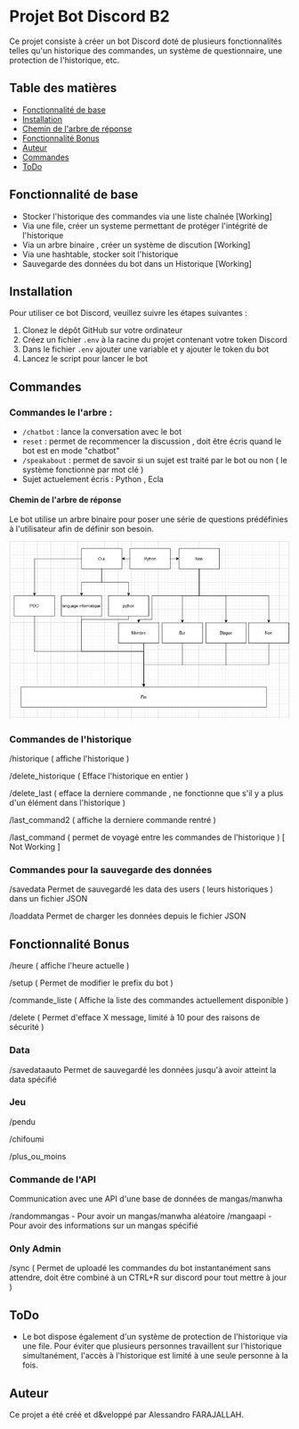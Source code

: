 # Projet Bot Discord B2

Ce projet consiste à créer un bot Discord doté de plusieurs fonctionnalités telles qu'un historique des commandes, un système de questionnaire, une protection de l'historique, etc.

## Table des matières
- [Fonctionnalité de base](#fonctionnalité-de-base)
- [Installation](#installation)
- [Chemin de l'arbre de réponse](#chemin-de-larbre-de-réponse)
- [Fonctionnalité Bonus](#fonctionnalité-bonus)
- [Auteur](#auteur)
- [Commandes](#commandes)
- [ToDo](#todo)

## Fonctionnalité de base


- Stocker l'historique des commandes via une liste chaînée   [Working]
- Via une file, créer un systeme permettant de protéger l'intégrité de l'historique
- Via un arbre binaire , créer un système de discution  [Working]
- Via une hashtable, stocker soit l'historique
- Sauvegarde des données du bot dans un Historique [Working]

## Installation

Pour utiliser ce bot Discord, veuillez suivre les étapes suivantes :

1. Clonez le dépôt GitHub sur votre ordinateur
2. Créez un fichier `.env` à la racine du projet contenant votre token Discord
3. Dans le fichier `.env` ajouter une variable et y ajouter le token du bot
4. Lancez le script pour lancer le bot


## Commandes

### Commandes le l'arbre :

- `/chatbot` : lance la conversation avec le bot
- `reset` : permet de recommencer la discussion , doit être écris quand le bot est en mode "chatbot"
- `/speakabout` : permet de savoir si un sujet est traité par le bot ou non ( le système fonctionne par mot clé )
- Sujet actuelement écris : Python , Ecla 

#### Chemin de l'arbre de réponse

Le bot utilise un arbre binaire pour poser une série de questions prédéfinies à l'utilisateur afin de définir son besoin. 


![Image Arbre](./image/Arbre.PNG)

### Commandes de l'historique

/historique ( affiche l'historique ) 

/delete_historique ( Efface l'historique en entier )

/delete_last ( efface la derniere commande , ne fonctionne que s'il y a plus d'un élément dans l'historique ) 

/last_command2 ( affiche la derniere commande rentré )

/last_command ( permet de voyagé entre les commandes de l'historique ) [ Not Working ]


### Commandes pour la sauvegarde des données

/savedata  Permet de sauvegardé les data des users ( leurs historiques ) dans un fichier JSON

/loaddata Permet de charger les données depuis le fichier JSON


## Fonctionnalité Bonus

/heure  ( affiche l'heure actuelle )

/setup  ( Permet de modifier le prefix du bot )

/commande_liste ( Affiche la liste des commandes actuellement disponible )


/delete ( Permet d'efface X message, limité à 10 pour des raisons de sécurité ) 


### Data

/savedataauto  Permet de sauvegardé les données jusqu'à avoir atteint la data spécifié



### Jeu

/pendu 

/chifoumi 

/plus_ou_moins


### Commande de l'API
Communication avec une API d'une base de données de mangas/manwha

/randommangas   - Pour avoir un mangas/manwha aléatoire
/mangaapi       - Pour avoir des informations sur un mangas spécifié 

### Only Admin

/sync  ( Permet de uploadé les commandes du bot instantanément sans attendre, doit être combiné à un CTRL+R sur discord pour tout mettre à jour )

## ToDo
- Le bot dispose également d'un système de protection de l'historique via une file. Pour éviter que plusieurs personnes travaillent sur l'historique simultanément, l'accès à l'historique est limité à une seule personne à la fois.



## Auteur

Ce projet a été créé et d&veloppé par Alessandro FARAJALLAH.

